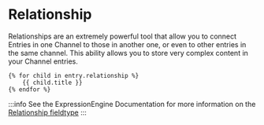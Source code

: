 # Relationship

Relationships are an extremely powerful tool that allow you to connect Entries in one Channel to those in another one, or even to other entries in the same channel. This ability allows you to store very complex content in your Channel entries.

```
{% for child in entry.relationship %}
    {{ child.title }}
{% endfor %}
```

:::info
See the ExpressionEngine Documentation for more information on the [Relationship fieldtype](https://docs.expressionengine.com/latest/fieldtypes/relationship.html)
:::